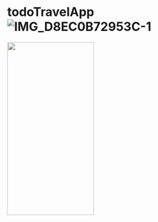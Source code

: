 # todoTravelApp![IMG_D8EC0B72953C-1](https://user-images.githubusercontent.com/65282581/195609202-b1921c87-29de-4e57-a7c1-35023af72ae2.jpeg)


<img src="https://user-images.githubusercontent.com/65282581/195609202-b1921c87-29de-4e57-a7c1-35023af72ae2.jpeg"  width="200" height="400"/>
